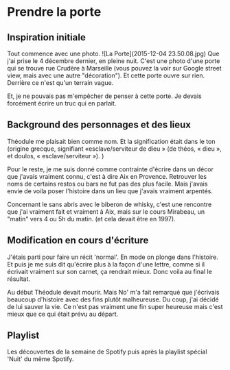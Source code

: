 # Prendre la porte


## Inspiration initiale


Tout commence avec une photo.
![La Porte](2015-12-04 23.50.08.jpg)
Que j'ai prise le 4 décembre dernier, en pleine nuit. C'est une photo d'une porte qui se trouve rue Crudère à Marseille (vous pouvez la voir sur Google street view, mais avec une autre "décoration"). Et cette porte ouvre sur rien. Derrière ce n'est qu'un terrain vague.

Et, je ne pouvais pas m'empêcher de penser à cette porte. Je devais forcément écrire un truc qui en parlait.


## Background des personnages et des lieux

Théodule me plaisait bien comme nom. Et la signification était dans le ton (origine grecque, signifiant «esclave/serviteur de dieu » (de théos, « dieu », et doulos, « esclave/serviteur »). )

Pour le reste, je me suis donné comme contrainte d'écrire dans un décor que j'avais vraiment connu, c'est à dire Aix en Provence. Retrouver les noms de certains restos ou bars ne fut pas des plus facile. Mais j'avais envie de voila poser l'histoire dans un lieu que j'avais vraiment arpentés.

Concernant le sans abris avec le biberon de whisky, c'est une rencontre que j'ai vraiment fait et vraiment à Aix, mais sur le cours Mirabeau, un "matin" vers 4 ou 5h du matin. (et cela devait être en 1997).

## Modification en cours d'écriture


J'étais parti pour faire un récit 'normal'. En mode on plonge dans l'histoire. Et puis je me suis dit qu'écrire plus à la façon d'une lettre, comme si il écrivait vraiment sur son carnet, ça rendrait mieux. Donc voila au final le résultat.

Au début Théodule devait mourir. Mais No' m'a fait remarqué que j'écrivais beaucoup d'histoire avec des fins plutôt malheureuse. Du coup, j'ai décidé de lui sauver la vie. Ce n'est pas vraiment une fin super heureuse mais c'est mieux que ce qui était prévu au départ.

## Playlist

Les découvertes de la semaine de Spotify puis après la playlist spécial 'Nuit' du même Spotify.
